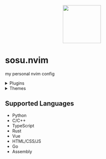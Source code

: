 <h3 align="center"> 
    <img src="https://s4.anilist.co/file/anilistcdn/character/large/b160733-86kSKUGyAczO.jpg", width="125" height="125">
<h3/>

# sosu.nvim
my personal nvim config

<details>
    <summary>Plugins</summary>
    - Comment.nvim
    - gitsigns.nvim
    - cmp-nvim-lsp
    - nvim-lspconfig
    - LuaSnip
    - lazy.nvim
    - nvim-ts-autotag
    - lualine.nvim
    - friendly-snippets
    - nvim-cmp
    - mason-lspconfig.nvim
    - nvim-tree.lua
    - dashboard-nvim
    - nvim-web-devicons
    - nvim-treesitter
    - telescope.nvim
    - mason.nvim
    - rust-tools.nvim
    - plenary.nvim
    - cmp_luasnip
    - nvim-autopairs
    - lsp-zero.nvim
</details>

<details>
    <summary>Themes</summary>
    - Catpuccin
    - Rose Pine
    - Tokyo Night
</details>

## Supported Languages
- Python
- C/C++
- TypeScript
- Rust
- Vue
- HTML/CSS/JS
- Go
- Assembly

